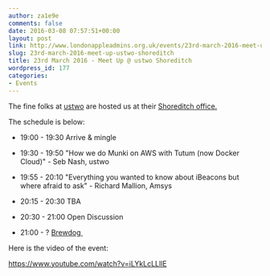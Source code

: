 ```yaml
---
author: za1e9e
comments: false
date: 2016-03-08 07:57:51+00:00
layout: post
link: http://www.londonappleadmins.org.uk/events/23rd-march-2016-meet-up-ustwo-shoreditch/
slug: 23rd-march-2016-meet-up-ustwo-shoreditch
title: 23rd March 2016 - Meet Up @ ustwo Shoreditch
wordpress_id: 177
categories:
- Events
---
```


The fine folks at [ustwo](https://ustwo.com/) are hosted us at their [Shoreditch office.](https://maps.google.com/maps?z=12&t=m&q=loc:51.524064+-0.07706499999994776)

The schedule is below:



	
  * 19:00 - 19:30 Arrive & mingle

	
  * 19:30 - 19:50 "How we do Munki on AWS with Tutum (now Docker Cloud)" - Seb Nash, ustwo

	
  * 19:55 - 20:10 "Everything you wanted to know about iBeacons but where afraid to ask" - Richard Mallion, Amsys

	
  * 20:15 - 20:30 TBA

	
  * 20:30 - 21:00 Open Discussion

	
  * 21:00 - ? [Brewdog ](https://www.brewdog.com/bars/uk/shoreditch)


Here is the video of the event:

https://www.youtube.com/watch?v=iLYkLcLLllE

